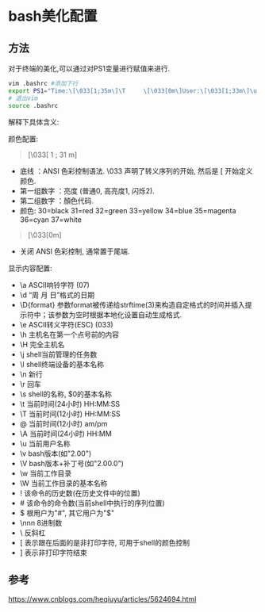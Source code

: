 # bash美化配置

## 方法

对于终端的美化,可以通过对PS1变量进行赋值来进行.

```sh
vim .bashrc #添加下行
export PS1="Time:\[\033[1;35m\]\T     \[\033[0m\]User:\[\033[1;33m\]\u     \[\033[0m\]Dir:\[\033[1;32m\]\w\[\033[0m\]\n\$"
# 退出vim
source .bashrc
```

解释下具体含义:

颜色配置:

> \[\033[ 1 ; 31 m\]

* 底线 ：ANSI 色彩控制语法. \033 声明了转义序列的开始, 然后是 [ 开始定义颜色.
* 第一组数字 ：亮度 (普通0, 高亮度1, 闪烁2).
* 第二组数字 ：顏色代码.
* 颜色: 30=black 31=red 32=green 33=yellow 34=blue 35=magenta 36=cyan 37=white

> \[\033[0m\]

* 关闭 ANSI 色彩控制, 通常置于尾端.

显示内容配置:

* \a     ASCII响铃字符 (07)
* \d     “周 月 日”格式的日期
* \D{format}   参数format被传递给strftime(3)来构造自定格式的时间并插入提示符中；该参数为空时根据本地化设置自动生成格式.
* \e     ASCII转义字符(ESC) (033)
* \h     主机名在第一个点号前的内容
* \H     完全主机名
* \j     shell当前管理的任务数
* \l     shell终端设备的基本名称
* \n     新行
* \r     回车
* \s     shell的名称, $0的基本名称
* \t     当前时间(24小时) HH:MM:SS
* \T     当前时间(12小时) HH:MM:SS
* \@     当前时间(12小时) am/pm
* \A     当前时间(24小时) HH:MM
* \u     当前用户名称
* \v     bash版本(如"2.00")
* \V     bash版本+补丁号(如"2.00.0")
* \w     当前工作目录
* \W     当前工作目录的基本名称
* \!     该命令的历史数(在历史文件中的位置)
* \#     该命令的命令数(当前shell中执行的序列位置)
* \$     根用户为"#", 其它用户为"$"
* \nnn   8进制数
* \\     反斜杠
* \[     表示跟在后面的是非打印字符, 可用于shell的颜色控制
* \]     表示非打印字符结束

## 参考

<https://www.cnblogs.com/heqiuyu/articles/5624694.html>
